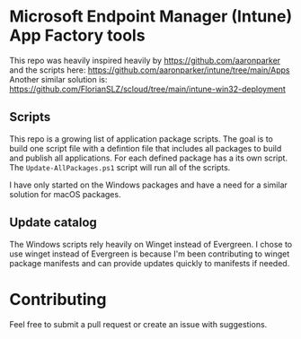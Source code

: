 # Microsoft Endpoint Manager (Intune) App Factory tools

This repo was heavily inspired heavily by https://github.com/aaronparker and the scripts here: https://github.com/aaronparker/intune/tree/main/Apps
Another similar solution is: https://github.com/FlorianSLZ/scloud/tree/main/intune-win32-deployment

## Scripts

This repo is a growing list of application package scripts. The goal is to build one script file with a defintion file that includes all packages to build and publish all applications. For each defined package has a its own script. The `Update-AllPackages.ps1` script will run all of the scripts. 

I have only started on the Windows packages and have a need for a similar solution for macOS packages.

## Update catalog

The Windows scripts rely heavily on Winget instead of Evergreen. I chose to use winget instead of Evergreen is because I'm been contributing to winget package manifests and can provide updates quickly to manifests if needed.

# Contributing

Feel free to submit a pull request or create an issue with suggestions.
